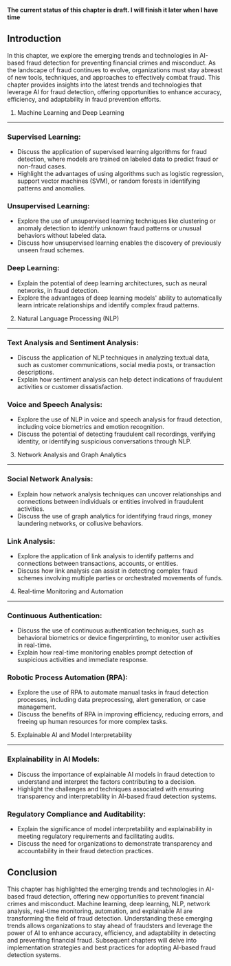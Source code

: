 **The current status of this chapter is draft. I will finish it later when I have time**

Introduction
------------

In this chapter, we explore the emerging trends and technologies in AI-based fraud detection for preventing financial crimes and misconduct. As the landscape of fraud continues to evolve, organizations must stay abreast of new tools, techniques, and approaches to effectively combat fraud. This chapter provides insights into the latest trends and technologies that leverage AI for fraud detection, offering opportunities to enhance accuracy, efficiency, and adaptability in fraud prevention efforts.

1. Machine Learning and Deep Learning
-------------------------------------

### Supervised Learning:

* Discuss the application of supervised learning algorithms for fraud detection, where models are trained on labeled data to predict fraud or non-fraud cases.
* Highlight the advantages of using algorithms such as logistic regression, support vector machines (SVM), or random forests in identifying patterns and anomalies.

### Unsupervised Learning:

* Explore the use of unsupervised learning techniques like clustering or anomaly detection to identify unknown fraud patterns or unusual behaviors without labeled data.
* Discuss how unsupervised learning enables the discovery of previously unseen fraud schemes.

### Deep Learning:

* Explain the potential of deep learning architectures, such as neural networks, in fraud detection.
* Explore the advantages of deep learning models' ability to automatically learn intricate relationships and identify complex fraud patterns.

2. Natural Language Processing (NLP)
------------------------------------

### Text Analysis and Sentiment Analysis:

* Discuss the application of NLP techniques in analyzing textual data, such as customer communications, social media posts, or transaction descriptions.
* Explain how sentiment analysis can help detect indications of fraudulent activities or customer dissatisfaction.

### Voice and Speech Analysis:

* Explore the use of NLP in voice and speech analysis for fraud detection, including voice biometrics and emotion recognition.
* Discuss the potential of detecting fraudulent call recordings, verifying identity, or identifying suspicious conversations through NLP.

3. Network Analysis and Graph Analytics
---------------------------------------

### Social Network Analysis:

* Explain how network analysis techniques can uncover relationships and connections between individuals or entities involved in fraudulent activities.
* Discuss the use of graph analytics for identifying fraud rings, money laundering networks, or collusive behaviors.

### Link Analysis:

* Explore the application of link analysis to identify patterns and connections between transactions, accounts, or entities.
* Discuss how link analysis can assist in detecting complex fraud schemes involving multiple parties or orchestrated movements of funds.

4. Real-time Monitoring and Automation
--------------------------------------

### Continuous Authentication:

* Discuss the use of continuous authentication techniques, such as behavioral biometrics or device fingerprinting, to monitor user activities in real-time.
* Explain how real-time monitoring enables prompt detection of suspicious activities and immediate response.

### Robotic Process Automation (RPA):

* Explore the use of RPA to automate manual tasks in fraud detection processes, including data preprocessing, alert generation, or case management.
* Discuss the benefits of RPA in improving efficiency, reducing errors, and freeing up human resources for more complex tasks.

5. Explainable AI and Model Interpretability
--------------------------------------------

### Explainability in AI Models:

* Discuss the importance of explainable AI models in fraud detection to understand and interpret the factors contributing to a decision.
* Highlight the challenges and techniques associated with ensuring transparency and interpretability in AI-based fraud detection systems.

### Regulatory Compliance and Auditability:

* Explain the significance of model interpretability and explainability in meeting regulatory requirements and facilitating audits.
* Discuss the need for organizations to demonstrate transparency and accountability in their fraud detection practices.

Conclusion
----------

This chapter has highlighted the emerging trends and technologies in AI-based fraud detection, offering new opportunities to prevent financial crimes and misconduct. Machine learning, deep learning, NLP, network analysis, real-time monitoring, automation, and explainable AI are transforming the field of fraud detection. Understanding these emerging trends allows organizations to stay ahead of fraudsters and leverage the power of AI to enhance accuracy, efficiency, and adaptability in detecting and preventing financial fraud. Subsequent chapters will delve into implementation strategies and best practices for adopting AI-based fraud detection systems.
